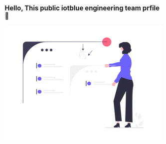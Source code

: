 ## Hello, This public iotblue engineering team prfile :wave:

![alt text](start_building.png "Building Future")
